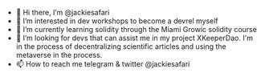 - 👋 Hi there, I’m @jackiesafari
- 👀 I’m interested in dev workshops to become a devrel myself 
- 🌱 I’m currently learning solidity through the Miami Growic solidity course
- 💞️ I’m looking for devs that can assist me in my project XKeeperDao. I'm in the process of decentralizing scientific articles and using the metaverse in the process.
- 📫 How to reach me telegram & twitter @jackiesafari

<!---
jackiesafari/jackiesafari is a ✨ special ✨ repository because its `README.md` (this file) appears on your GitHub profile.
You can click the Preview link to take a look at your changes.
--->
